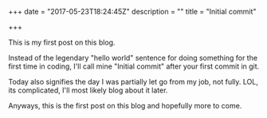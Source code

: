 +++
date = "2017-05-23T18:24:45Z"
description = ""
title = "Initial commit"

+++

This is my first post on this blog. 

Instead of the legendary "hello world" sentence for doing something for the first time in coding, I'll call mine "Initial commit" after your first commit in git.

Today also signifies the day I was partially let go from my job, not fully. LOL, its complicated, I'll most likely blog about it later.

Anyways, this is the first post on this blog and hopefully more to come.
